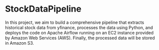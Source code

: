 # StockDataPipeline

In this project, we aim to build a comprehensive pipeline that extracts historical stock data from yfinance, processes the data using Python, and deploys the code on Apache Airflow running on an EC2 instance provided by Amazon Web Services (AWS). Finally, the processed data will be stored in Amazon S3. 
